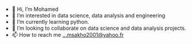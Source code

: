 - 👋 Hi, I’m Mohamed
- 👀 I’m interested in data science, data analysis and engineering
- 🌱 I’m currently learning python.
- 💞️ I’m looking to collaborate on data science and data analysis projects.
- 📫 How to reach me ...msakho2001@yahoo.fr

<!---
Biaky-dot/Biaky-dot is a ✨ special ✨ repository because its `README.md` (this file) appears on your GitHub profile.
You can click the Preview link to take a look at your changes.
--->
